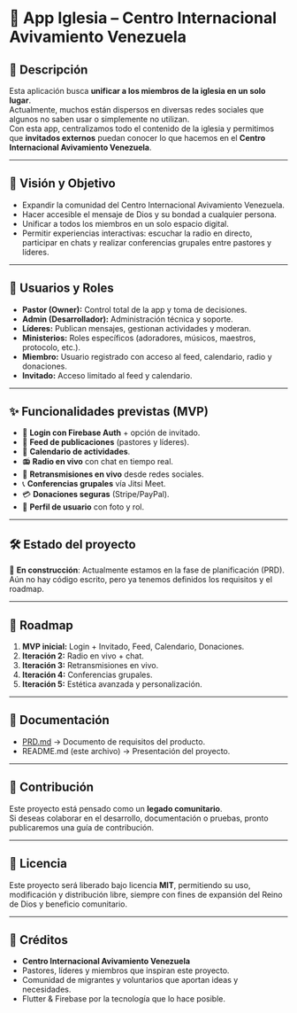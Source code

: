 # 📱 App Iglesia – Centro Internacional Avivamiento Venezuela

## 🙌 Descripción
Esta aplicación busca **unificar a los miembros de la iglesia en un solo lugar**.  
Actualmente, muchos están dispersos en diversas redes sociales que algunos no saben usar o simplemente no utilizan.  
Con esta app, centralizamos todo el contenido de la iglesia y permitimos que **invitados externos** puedan conocer lo que hacemos en el **Centro Internacional Avivamiento Venezuela**.

---

## 🎯 Visión y Objetivo
- Expandir la comunidad del Centro Internacional Avivamiento Venezuela.  
- Hacer accesible el mensaje de Dios y su bondad a cualquier persona.  
- Unificar a todos los miembros en un solo espacio digital.  
- Permitir experiencias interactivas: escuchar la radio en directo, participar en chats y realizar conferencias grupales entre pastores y líderes.

---

## 👥 Usuarios y Roles
- **Pastor (Owner):** Control total de la app y toma de decisiones.  
- **Admin (Desarrollador):** Administración técnica y soporte.  
- **Líderes:** Publican mensajes, gestionan actividades y moderan.  
- **Ministerios:** Roles específicos (adoradores, músicos, maestros, protocolo, etc.).  
- **Miembro:** Usuario registrado con acceso al feed, calendario, radio y donaciones.  
- **Invitado:** Acceso limitado al feed y calendario.

---

## ✨ Funcionalidades previstas (MVP)
- 🔐 **Login con Firebase Auth** + opción de invitado.  
- 📰 **Feed de publicaciones** (pastores y líderes).  
- 📅 **Calendario de actividades**.  
- 📻 **Radio en vivo** con chat en tiempo real.  
- 🎥 **Retransmisiones en vivo** desde redes sociales.  
- 📞 **Conferencias grupales** vía Jitsi Meet.  
- 💳 **Donaciones seguras** (Stripe/PayPal).  
- 👤 **Perfil de usuario** con foto y rol.

---

## 🛠️ Estado del proyecto
🚧 **En construcción**: Actualmente estamos en la fase de planificación (PRD).  
Aún no hay código escrito, pero ya tenemos definidos los requisitos y el roadmap.  

---

## 🚀 Roadmap
1. **MVP inicial:** Login + Invitado, Feed, Calendario, Donaciones.  
2. **Iteración 2:** Radio en vivo + chat.  
3. **Iteración 3:** Retransmisiones en vivo.  
4. **Iteración 4:** Conferencias grupales.  
5. **Iteración 5:** Estética avanzada y personalización.  

---

## 📂 Documentación
- [PRD.md](./PRD.md) → Documento de requisitos del producto.  
- README.md (este archivo) → Presentación del proyecto.  

---

## 🤝 Contribución
Este proyecto está pensado como un **legado comunitario**.  
Si deseas colaborar en el desarrollo, documentación o pruebas, pronto publicaremos una guía de contribución.  

---

## 📜 Licencia
Este proyecto será liberado bajo licencia **MIT**, permitiendo su uso, modificación y distribución libre, siempre con fines de expansión del Reino de Dios y beneficio comunitario.

---

## 🙏 Créditos
- **Centro Internacional Avivamiento Venezuela**  
- Pastores, líderes y miembros que inspiran este proyecto.  
- Comunidad de migrantes y voluntarios que aportan ideas y necesidades.  
- Flutter & Firebase por la tecnología que lo hace posible.
